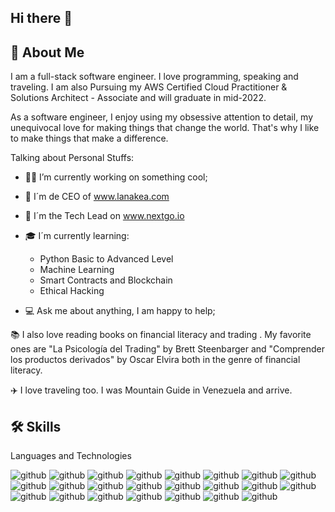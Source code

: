## Hi there 👋


## 🚀 About Me
I am a full-stack software engineer. I love programming, speaking and traveling. I am also Pursuing my AWS Certified Cloud Practitioner & Solutions Architect - Associate and will graduate in mid-2022.

As a software engineer, I enjoy using my obsessive attention to detail, my unequivocal love for making things that change the world. That's why I like to make things that make a difference.

Talking about Personal Stuffs:

- 👨‍💻 I’m currently working on something cool;

- 🥇 I´m de CEO of www.lanakea.com

-  🥈 I´m the Tech Lead on www.nextgo.io

- 🎓 I´m currently learning: 
     - Python Basic to Advanced Level
     - Machine Learning
     - Smart Contracts and Blockchain
     - Ethical Hacking
     
- 💻 Ask me about anything, I am happy to help; 

📚 I also love reading books on financial literacy and trading . My favorite ones are "La Psicología del Trading" by Brett Steenbarger and "Comprender los productos derivados" by Oscar Elvira both in the genre of financial literacy.

✈️ I love traveling too. I was Mountain Guide in Venezuela and arrive.

## 🛠️ Skills

Languages and Technologies

![github](https://img.shields.io/badge/Html5-critical?style=for-the-badge&logo=Html5&logoColor=white) 
![github](https://img.shields.io/badge/Css3-blue?style=for-the-badge&logo=Css3&logoColor=white)
![github](https://img.shields.io/badge/Javascript-000000?style=for-the-badge&logo=Javascript&logoColor=white)
![github](https://img.shields.io/badge/Csharp-success?style=for-the-badge&logo=Csharp&logoColor=white)
![github](https://img.shields.io/badge/Python-000000?style=for-the-badge&logo=Python&logoColor=white)
![github](https://img.shields.io/badge/Java-orange?style=for-the-badge&logo=Java&logoColor=white)
![github](https://img.shields.io/badge/Php-blueviolet?style=for-the-badge&logo=Php&logoColor=white)
![github](https://img.shields.io/badge/Go-blue?style=for-the-badge&logo=Go&logoColor=white)
![github](https://img.shields.io/badge/React-000000?style=for-the-badge&logo=React&logoColor=white)
![github](https://img.shields.io/badge/Redux-blue?style=for-the-badge&logo=Redux&logoColor=white)
![github](https://img.shields.io/badge/Bootstrap-blueviolet?style=for-the-badge&logo=Bootstrap&logoColor=white)
![github](https://img.shields.io/badge/Github-000000?style=for-the-badge&logo=Github&logoColor=white)
![github](https://img.shields.io/badge/Aws-critical?style=for-the-badge&logo=Aws&logoColor=white)
![github](https://img.shields.io/badge/Firebase-blue?style=for-the-badge&logo=Firebase&logoColor=yellow)
![github](https://img.shields.io/badge/Apache-red?style=for-the-badge&logo=Apache&logoColor=white)
![github](https://img.shields.io/badge/Docker-blue?style=for-the-badge&logo=Docker&logoColor=white)
![github](https://img.shields.io/badge/Mysql-000000?style=for-the-badge&logo=Mysql&logoColor=white)
![github](https://img.shields.io/badge/Sqlserver-yellow?style=for-the-badge&logo=Sqlserver&logoColor=white)
![github](https://img.shields.io/badge/.Net-blueviolet?style=for-the-badge&logo=.Net&logoColor=white)
![github](https://img.shields.io/badge/Solidity-000000?style=for-the-badge&logo=Solidity&logoColor=white)
![github](https://img.shields.io/badge/Blockchain-yellowfreen?style=for-the-badge&logo=Blockchain&logoColor=white)
![github](https://img.shields.io/badge/Nodejs-000000?style=for-the-badge&logo=Nodejs&logoColor=white)
![github](https://img.shields.io/badge/Mongodb-yellowfreen?style=for-the-badge&logo=Mongodb&logoColor=white)

<!--
**eduardoweb/eduardoweb** is a ✨ _special_ ✨ repository because its `README.md` (this file) appears on your GitHub profile.

Here are some ideas to get you started:

- 🔭 I’m currently working on ...
- 🌱 I’m currently learning ...
- 👯 I’m looking to collaborate on ...
- 🤔 I’m looking for help with ...
- 💬 Ask me about ...
- 📫 How to reach me: ...
- 😄 Pronouns: ...
- ⚡ Fun fact: ...
-->
